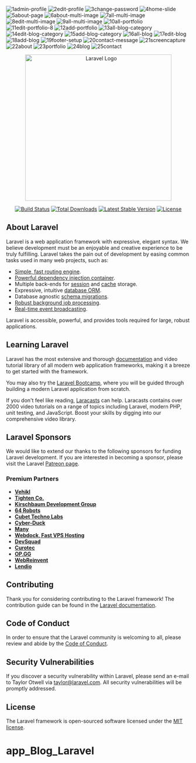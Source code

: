 ![1admin-profile](https://github.com/andreiclcosa93/app_Blog_Laravel/assets/100482638/dc836f0a-71d2-46c3-bf4a-b6375d9b3c7e)
![2edit-profile](https://github.com/andreiclcosa93/app_Blog_Laravel/assets/100482638/87a4a945-a545-40ca-9849-f72cef2372ea)
![3change-password](https://github.com/andreiclcosa93/app_Blog_Laravel/assets/100482638/21869161-2556-46d8-9123-430df30aaf43)
![4home-slide](https://github.com/andreiclcosa93/app_Blog_Laravel/assets/100482638/945ae72f-6d52-4b5c-a9f5-1c34ec07a84c)
![5about-page](https://github.com/andreiclcosa93/app_Blog_Laravel/assets/100482638/13ba9dd5-eece-4982-87ab-da4669796e00)
![6about-multi-image](https://github.com/andreiclcosa93/app_Blog_Laravel/assets/100482638/ddd583a7-2b11-43b9-9127-c2ca2a934788)
![7all-multi-image](https://github.com/andreiclcosa93/app_Blog_Laravel/assets/100482638/c5507a45-3be1-432c-8522-9b22e7ba3bdd)
![8edit-multi-image](https://github.com/andreiclcosa93/app_Blog_Laravel/assets/100482638/d7e08fdf-8151-437e-9255-355549738358)
![9all-multi-image](https://github.com/andreiclcosa93/app_Blog_Laravel/assets/100482638/e16d9eec-9711-4a5c-a07d-b25ef09ce22c)
![10all-portfolio](https://github.com/andreiclcosa93/app_Blog_Laravel/assets/100482638/99425a8e-d3c7-4b54-abfc-e3b441df842d)
![11edit-portfolio-8](https://github.com/andreiclcosa93/app_Blog_Laravel/assets/100482638/db35021f-0c38-42f0-8c5c-834afce2d635)
![12add-portfolio](https://github.com/andreiclcosa93/app_Blog_Laravel/assets/100482638/1b096418-6f3c-4cd5-b461-5e375ea50e12)
![13all-blog-category](https://github.com/andreiclcosa93/app_Blog_Laravel/assets/100482638/c337d7fe-8059-442e-81af-c4b407c64391)
![14edit-blog-category](https://github.com/andreiclcosa93/app_Blog_Laravel/assets/100482638/b761f51d-9a5c-497d-94c8-27a55c5022d6)
![15add-blog-category](https://github.com/andreiclcosa93/app_Blog_Laravel/assets/100482638/7dab6877-5029-4eba-b095-4fd0537e2261)
![16all-blog](https://github.com/andreiclcosa93/app_Blog_Laravel/assets/100482638/88cf4506-d371-47bf-8c35-b6fde3eda18f)
![17edit-blog](https://github.com/andreiclcosa93/app_Blog_Laravel/assets/100482638/6384ff29-f8d7-4d05-a7da-303a8b8d1973)
![18add-blog](https://github.com/andreiclcosa93/app_Blog_Laravel/assets/100482638/ed7c8831-4e53-41dc-9d71-52d19c4fd432)
![19footer-setup](https://github.com/andreiclcosa93/app_Blog_Laravel/assets/100482638/7067172c-364f-4a82-8729-6e41575347f2)
![20contact-message](https://github.com/andreiclcosa93/app_Blog_Laravel/assets/100482638/2555dbfb-5441-4168-a357-600d0e6b3150)
![21screencapture](https://github.com/andreiclcosa93/app_Blog_Laravel/assets/100482638/30431d40-ad01-40dd-9691-c63952249d48)
![22about](https://github.com/andreiclcosa93/app_Blog_Laravel/assets/100482638/2516c663-bb56-4150-ad39-e2914ad46f33)
![23portfolio](https://github.com/andreiclcosa93/app_Blog_Laravel/assets/100482638/6f8b2341-a29a-4c71-b79c-a698fc53a143)
![24blog](https://github.com/andreiclcosa93/app_Blog_Laravel/assets/100482638/c17257fb-ec7b-4f5d-8c0e-c20656e091b0)
![25contact](https://github.com/andreiclcosa93/app_Blog_Laravel/assets/100482638/6e262d6a-d018-4a63-8c8a-bc11a3e2b138)



<p align="center"><a href="https://laravel.com" target="_blank"><img src="https://raw.githubusercontent.com/laravel/art/master/logo-lockup/5%20SVG/2%20CMYK/1%20Full%20Color/laravel-logolockup-cmyk-red.svg" width="400" alt="Laravel Logo"></a></p>

<p align="center">
<a href="https://github.com/laravel/framework/actions"><img src="https://github.com/laravel/framework/workflows/tests/badge.svg" alt="Build Status"></a>
<a href="https://packagist.org/packages/laravel/framework"><img src="https://img.shields.io/packagist/dt/laravel/framework" alt="Total Downloads"></a>
<a href="https://packagist.org/packages/laravel/framework"><img src="https://img.shields.io/packagist/v/laravel/framework" alt="Latest Stable Version"></a>
<a href="https://packagist.org/packages/laravel/framework"><img src="https://img.shields.io/packagist/l/laravel/framework" alt="License"></a>
</p>

## About Laravel

Laravel is a web application framework with expressive, elegant syntax. We believe development must be an enjoyable and creative experience to be truly fulfilling. Laravel takes the pain out of development by easing common tasks used in many web projects, such as:

- [Simple, fast routing engine](https://laravel.com/docs/routing).
- [Powerful dependency injection container](https://laravel.com/docs/container).
- Multiple back-ends for [session](https://laravel.com/docs/session) and [cache](https://laravel.com/docs/cache) storage.
- Expressive, intuitive [database ORM](https://laravel.com/docs/eloquent).
- Database agnostic [schema migrations](https://laravel.com/docs/migrations).
- [Robust background job processing](https://laravel.com/docs/queues).
- [Real-time event broadcasting](https://laravel.com/docs/broadcasting).

Laravel is accessible, powerful, and provides tools required for large, robust applications.

## Learning Laravel

Laravel has the most extensive and thorough [documentation](https://laravel.com/docs) and video tutorial library of all modern web application frameworks, making it a breeze to get started with the framework.

You may also try the [Laravel Bootcamp](https://bootcamp.laravel.com), where you will be guided through building a modern Laravel application from scratch.

If you don't feel like reading, [Laracasts](https://laracasts.com) can help. Laracasts contains over 2000 video tutorials on a range of topics including Laravel, modern PHP, unit testing, and JavaScript. Boost your skills by digging into our comprehensive video library.

## Laravel Sponsors

We would like to extend our thanks to the following sponsors for funding Laravel development. If you are interested in becoming a sponsor, please visit the Laravel [Patreon page](https://patreon.com/taylorotwell).

### Premium Partners

- **[Vehikl](https://vehikl.com/)**
- **[Tighten Co.](https://tighten.co)**
- **[Kirschbaum Development Group](https://kirschbaumdevelopment.com)**
- **[64 Robots](https://64robots.com)**
- **[Cubet Techno Labs](https://cubettech.com)**
- **[Cyber-Duck](https://cyber-duck.co.uk)**
- **[Many](https://www.many.co.uk)**
- **[Webdock, Fast VPS Hosting](https://www.webdock.io/en)**
- **[DevSquad](https://devsquad.com)**
- **[Curotec](https://www.curotec.com/services/technologies/laravel/)**
- **[OP.GG](https://op.gg)**
- **[WebReinvent](https://webreinvent.com/?utm_source=laravel&utm_medium=github&utm_campaign=patreon-sponsors)**
- **[Lendio](https://lendio.com)**

## Contributing

Thank you for considering contributing to the Laravel framework! The contribution guide can be found in the [Laravel documentation](https://laravel.com/docs/contributions).

## Code of Conduct

In order to ensure that the Laravel community is welcoming to all, please review and abide by the [Code of Conduct](https://laravel.com/docs/contributions#code-of-conduct).

## Security Vulnerabilities

If you discover a security vulnerability within Laravel, please send an e-mail to Taylor Otwell via [taylor@laravel.com](mailto:taylor@laravel.com). All security vulnerabilities will be promptly addressed.

## License

The Laravel framework is open-sourced software licensed under the [MIT license](https://opensource.org/licenses/MIT).
# app_Blog_Laravel
